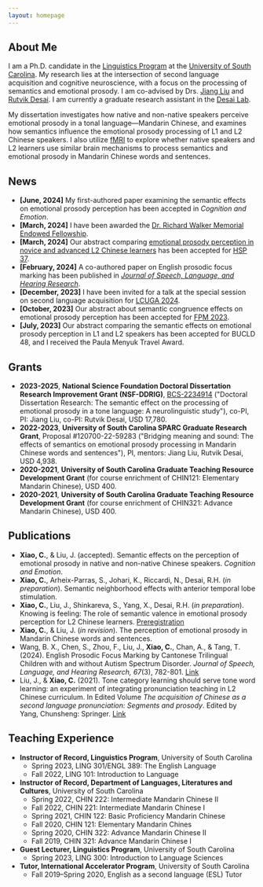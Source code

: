 ```yaml
---
layout: homepage
---
```


## About Me

I am a Ph.D. candidate in the [Linguistics Program](https://sc.edu/study/colleges_schools/artsandsciences/linguistics/index.php) at the [University of South Carolina](https://sc.edu). My research lies at the intersection of second language acquisition and cognitive neuroscience, with a focus on the processing of semantics and emotional prosody. I am co-advised by Drs. [Jiang Liu](https://sc.edu/study/colleges_schools/artsandsciences/dllc/our_people/liu_jiang.php) and [Rutvik Desai](https://sc.edu/study/colleges_schools/artsandsciences/psychology/our_people/directory/desai_rutvik.php). I am currently a graduate research assistant in the [Desai Lab](https://sc.edu/study/colleges_schools/artsandsciences/psychology/research_clinical_facilities/labs/desai_lab/index.php/).

My dissertation investigates how native and non-native speakers perceive emotional prosody in a tonal language—Mandarin Chinese, and examines how semantics influence the emotional prosody processing of L1 and L2 Chinese speakers. I also utilize [fMRI](https://en.wikipedia.org/wiki/Functional_magnetic_resonance_imaging) to explore whether native speakers and L2 learners use similar brain mechanisms to process semantics and emotional prosody in Mandarin Chinese words and sentences. 

## News

- **[June, 2024]** My first-authored paper examining the semantic effects on emotional prosody perception has been accepted in     *Cognition and Emotion*.
- **[March, 2024]** I have been awarded the [Dr. Richard Walker Memorial Endowed Fellowship](https://sc.edu/study/colleges_schools/artsandsciences/walker_institute/research/student_scholarships_and_grants/index.php).
- **[March, 2024]** Our abstract comparing [emotional prosody perception in novice and advanced L2 Chinese learners](https://osf.io/dwv32/) has been accepted for [HSP 37](https://hsp2024.github.io).
- **[February, 2024]** A co-authored paper on English prosodic focus marking has been published in [*Journal of Speech, Language, and Hearing Research*](https://doi.org/10.1044/2023_JSLHR-23-00508).
- **[December, 2023]** I have been invited for a talk at the special session on second language acquisition for [LCUGA 2024](https://www.linguistics.uga.edu/lcuga-2024).
- **[October, 2023]** Our abstract about semantic congruence effects on emotional prosody perception has been accepted for [FPM 2023](https://lin.ufl.edu/florida-psycholinguistics-meeting-2023/).
- **[July, 2023]** Our abstract comparing the semantic effects on emotional prosody perception in L1 and L2 speakers has been accepted for BUCLD 48, and I received the Paula Menyuk Travel Award.

## Grants

- **2023-2025**, **National Science Foundation Doctoral Dissertation Research Improvement Grant (NSF-DDRIG)**, [BCS-2234914](https://www.nsf.gov/awardsearch/showAward?AWD_ID=2234914&HistoricalAwards=false) ("Doctoral Dissertation Research: The semantic effect on the processing of emotional prosody in a tone language: A neurolinguistic study"), co-PI,  PI: Jiang Liu, co-PI: Rutvik Desai, USD 17,780.
- **2022-2023**, **University of South Carolina SPARC Graduate Research Grant**, Proposal #120700-22-59283 ("Bridging meaning and sound: The effects of semantics on emotional prosody processing in Mandarin Chinese words and sentences"), PI, mentors: Jiang Liu, Rutvik Desai, USD 4,938.
- **2020-2021**, **University of South Carolina Graduate Teaching Resource Development Grant** (for course enrichment of CHIN121: Elementary Mandarin Chinese), USD 400.
- **2020-2021**, **University of South Carolina Graduate Teaching Resource Development Grant** (for course enrichment of CHIN321: Advance Mandarin Chinese), USD 400.
  
## Publications

- **Xiao, C.**, & Liu, J. (accepted). Semantic effects on the perception of emotional prosody in native and non-native Chinese speakers. *Cognition and Emotion*.
- **Xiao, C.**, Arheix-Parras, S., Johari, K., Riccardi, N., Desai, R.H. (*in preparation*). Semantic neighborhood effects with anterior temporal lobe stimulation.
- **Xiao, C.**, Liu, J., Shinkareva, S., Yang, X., Desai, R.H. (*in preparation*). Knowing is feeling: The role of semantic valence in emotional prosody perception for L2 Chinese learners. [Preregistration](https://doi.org/10.17605/OSF.IO/7JTWX)
- **Xiao, C.**, & Liu, J. (*in revision*). The perception of emotional prosody in Mandarin Chinese words and sentences.
- Wang, B. X., Chen, S., Zhou, F., Liu, J., **Xiao, C.**, Chan, A., & Tang, T. (2024). English Prosodic Focus Marking by Cantonese Trilingual Children with and without Autism Spectrum Disorder. *Journal of Speech, Language, and Hearing Research, 67*(3), 782-801. [Link](https://doi.org/10.1044/2023_JSLHR-23-00508)
- Liu, J., & **Xiao, C.** (2021). Tone category learning should serve tone word learning: an experiment of integrating pronunciation teaching in L2 Chinese curriculum. In Edited Volume *The acquisition of Chinese as a second language pronunciation: Segments and prosody*. Edited by Yang, Chunsheng: Springer. [Link](https://doi.org/10.1007/978-981-15-3809-4_6)

## Teaching Experience

- **Instructor of Record, Linguistics Program**, University of South Carolina
  - Spring 2023, LING 301/ENGL 389: The English Language
  - Fall 2022, LING 101: Introduction to Language 
- **Instructor of Record, Department of Languages, Literatures and Cultures**, University of South Carolina
  - Spring 2022, CHIN 222: Intermediate Mandarin Chinese II
  - Fall 2022, CHIN 221: Intermediate Mandarin Chinese I
  - Spring 2021, CHIN 122: Basic Proficiency Mandarin Chinese
  - Fall 2020, CHIN 121: Elementary Mandarin Chines
  - Spring 2020, CHIN 322: Advance Mandarin Chinese II
  - Fall 2019, CHIN 321: Advance Mandarin Chinese I
- **Guest Lecturer, Linguistics Program**, University of South Carolina
  - Spring 2023, LING 300: Introduction to Language Sciences
- **Tutor, International Accelerator Program**, University of South Carolina
  - Fall 2019–Spring 2020, English as a second language (ESL) Tutor
